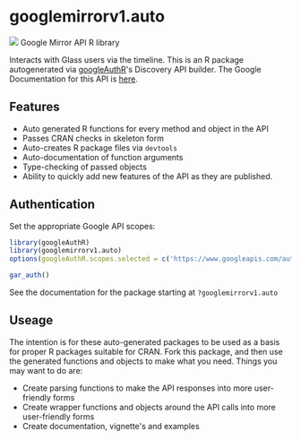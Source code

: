 # googlemirrorv1.auto
![](http://www.google.com/images/icons/product/search-32.gif)
Google Mirror API R library

Interacts with Glass users via the timeline.
This is an R package autogenerated via [googleAuthR](http://code.markedmondson.me/googleAuthR)'s Discovery API builder. 
The Google Documentation for this API is [here](https://developers.google.com/glass).

## Features 
 * Auto generated R functions for every method and object in the API
 * Passes CRAN checks in skeleton form
 * Auto-creates R package files via `devtools`
 * Auto-documentation of function arguments
 * Type-checking of passed objects
 * Ability to quickly add new features of the API as they are published.

## Authentication
Set the appropriate Google API scopes:

```r
library(googleAuthR)
library(googlemirrorv1.auto)
options(googleAuthR.scopes.selected = c('https://www.googleapis.com/auth/glass.location', 'https://www.googleapis.com/auth/glass.timeline'))

gar_auth()
```
 See the documentation for the package starting at `?googlemirrorv1.auto`
## Useage
The intention is for these auto-generated packages to be used as a basis for proper R packages suitable for CRAN.
Fork this package, and then use the generated functions and objects to make what you need.
Things you may want to do are:
* Create parsing functions to make the API responses into more user-friendly forms
* Create wrapper functions and objects around the API calls into more user-friendly forms
* Create documentation, vignette's and examples

